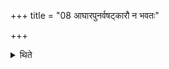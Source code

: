 +++
title = "08 आघारपुनर्वषट्कारौ न भवतः"

+++

<details><summary>थिते</summary>

आघारपुनर्वषट्कारौ न भवतः ८
</details>

